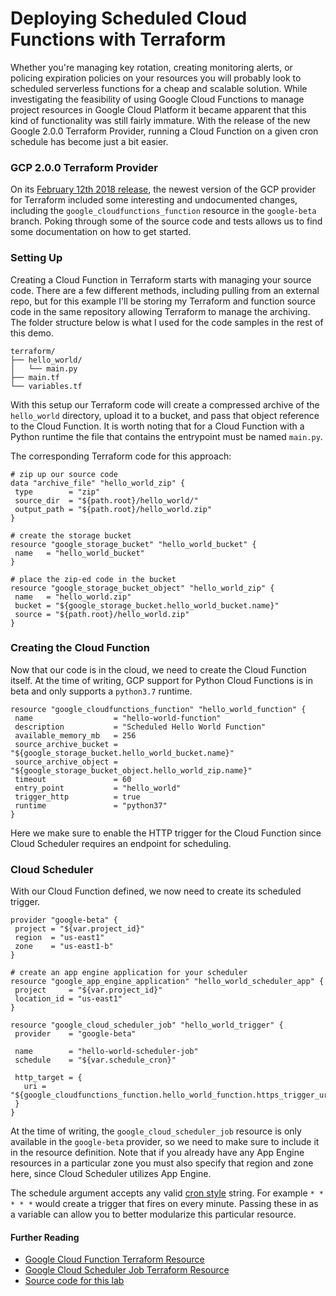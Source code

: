 # Deploying Scheduled Cloud Functions with Terraform

Whether you're managing key rotation, creating monitoring alerts, or policing expiration policies on your
 resources you will probably look to scheduled serverless functions for a cheap and scalable
 solution.  While investigating the feasibility of using Google Cloud Functions to manage project resources
 in Google Cloud Platform it became apparent that this kind of functionality was still fairly immature.
 With the release of the new Google 2.0.0 Terraform Provider, running a Cloud Function on a 
 given cron schedule has become just a bit easier.
 
### GCP 2.0.0 Terraform Provider

On its [February 12th 2018 release](https://github.com/terraform-providers/terraform-provider-google/blob/master/CHANGELOG.md#200-february-12-2019), the newest version of the GCP provider for Terraform included some 
 interesting and undocumented changes, including the `google_cloudfunctions_function` resource in the 
 `google-beta` branch.  Poking through some of the source code and tests
 allows us to find some documentation on how to get started.
 
### Setting Up

Creating a Cloud Function in Terraform starts with managing your source code.  There are a few different
 methods, including pulling from an external repo, but for this example I'll be storing my Terraform and function source code in the same repository allowing Terraform to manage the archiving.  The folder structure below is what I used for the code samples in the
 rest of this demo.
 ```
 terraform/
 ├── hello_world/
 │   └── main.py
 ├── main.tf
 └── variables.tf
 ```
 With this setup our Terraform code will create a compressed archive of the `hello_world` directory, upload it to a bucket, 
 and pass that object reference to the Cloud Function.  It is worth noting that for a Cloud Function
 with a Python runtime the file that contains the entrypoint must be named `main.py`.  
 
 The corresponding Terraform code for this approach:
 ```hcl-terraform
# zip up our source code
data "archive_file" "hello_world_zip" {
  type        = "zip"
  source_dir  = "${path.root}/hello_world/"
  output_path = "${path.root}/hello_world.zip"
}

# create the storage bucket
resource "google_storage_bucket" "hello_world_bucket" {
  name   = "hello_world_bucket"
}

# place the zip-ed code in the bucket
resource "google_storage_bucket_object" "hello_world_zip" {
  name   = "hello_world.zip"
  bucket = "${google_storage_bucket.hello_world_bucket.name}"
  source = "${path.root}/hello_world.zip"
}
```

### Creating the Cloud Function
 Now that our code is in the cloud, we need to create the Cloud Function itself.  At the time of writing,
 GCP support for Python Cloud Functions is in beta and only supports a `python3.7` runtime.
 ```hcl-terraform
resource "google_cloudfunctions_function" "hello_world_function" {
  name                  = "hello-world-function"
  description           = "Scheduled Hello World Function"
  available_memory_mb   = 256
  source_archive_bucket = "${google_storage_bucket.hello_world_bucket.name}"
  source_archive_object = "${google_storage_bucket_object.hello_world_zip.name}"
  timeout               = 60
  entry_point           = "hello_world"
  trigger_http          = true
  runtime               = "python37"
}
```
 Here we make sure to enable the HTTP trigger for the Cloud Function since Cloud Scheduler requires an
 endpoint for scheduling.
 
### Cloud Scheduler
 With our Cloud Function defined, we now need to create its scheduled trigger.
 ```hcl-terraform
provider "google-beta" {
  project = "${var.project_id}"
  region  = "us-east1"
  zone    = "us-east1-b"
}

# create an app engine application for your scheduler
resource "google_app_engine_application" "hello_world_scheduler_app" {
  project     = "${var.project_id}"
  location_id = "us-east1"
}

resource "google_cloud_scheduler_job" "hello_world_trigger" {
  provider    = "google-beta"

  name        = "hello-world-scheduler-job"
  schedule    = "${var.schedule_cron}"

  http_target = {
    uri = "${google_cloudfunctions_function.hello_world_function.https_trigger_url}"
  }
}
```
 At the time of writing, the `google_cloud_scheduler_job` resource is only available in the `google-beta`
 provider, so we need to make sure to include it in the resource definition.  Note that if you already have
 any App Engine resources in a particular zone you must also specify that region and zone here, since Cloud Scheduler
 utilizes App Engine.
 
 The schedule argument accepts any valid [cron style](https://crontab.guru/) string.  For example `* * * * *` would create a trigger 
 that fires on every minute.  Passing these in as a variable can allow you to better modularize this particular
 resource.
 
#### Further Reading
* [Google Cloud Function Terraform Resource](https://www.terraform.io/docs/providers/google/r/cloudfunctions_function.html)
* [Google Cloud Scheduler Job Terraform Resource](https://www.terraform.io/docs/providers/google/r/cloud_scheduler_job.html)
* [Source code for this lab](https://github.com/adispen/gcp-scheduled-cf)